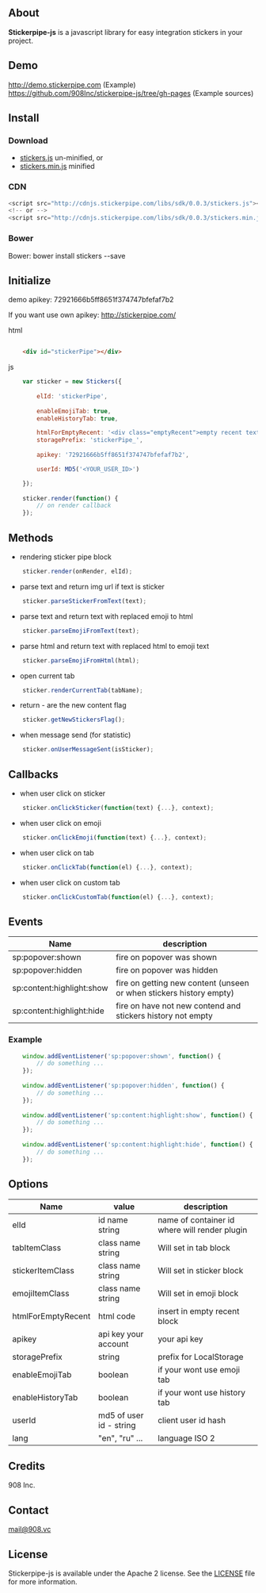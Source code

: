 ## About

**Stickerpipe-js** is a javascript library for easy integration stickers in your project.

## Demo

http://demo.stickerpipe.com (Example)
https://github.com/908Inc/stickerpipe-js/tree/gh-pages (Example sources)

## Install

### Download

- [stickers.js](https://github.com/908Inc/stickerpipe-js/raw/master/dist/stickers.js)  un-minified, or
- [stickers.min.js](https://github.com/908Inc/stickerpipe-js/raw/master/dist/stickers.min.js) minified 

### CDN

```js
<script src="http://cdnjs.stickerpipe.com/libs/sdk/0.0.3/stickers.js"></script>
<!-- or -->
<script src="http://cdnjs.stickerpipe.com/libs/sdk/0.0.3/stickers.min.js"></script>
```

### Bower


Bower: bower install stickers --save





## Initialize

demo apikey: 72921666b5ff8651f374747bfefaf7b2

If you want use own apikey: http://stickerpipe.com/

html
```html

    <div id="stickerPipe"></div>
```

js
```js
    var sticker = new Stickers({
        
        elId: 'stickerPipe',
        
        enableEmojiTab: true,
        enableHistoryTab: true,

        htmlForEmptyRecent: '<div class="emptyRecent">empty recent text</div>',
        storagePrefix: 'stickerPipe_',
        
        apikey: '72921666b5ff8651f374747bfefaf7b2',

        userId: MD5('<YOUR_USER_ID>')

    });
    
    sticker.render(function() {
    	// on render callback
    });
```


## Methods

-  rendering sticker pipe block
```js
    sticker.render(onRender, elId);
```

-  parse text and return img url if text is sticker
```js
    sticker.parseStickerFromText(text);
```

-  parse text and return text with replaced emoji to html
```js
    sticker.parseEmojiFromText(text);
```

-  parse html and return text with replaced html to emoji text
```js
    sticker.parseEmojiFromHtml(html);
```

-  open current tab
```js
    sticker.renderCurrentTab(tabName);
```

- return - are the new content flag

```js
    sticker.getNewStickersFlag();
```

- when message send (for statistic)

```js
    sticker.onUserMessageSent(isSticker);
```

## Callbacks

- when user click on sticker
    
```js
    sticker.onClickSticker(function(text) {...}, context);
```

- when user click on emoji

```js
    sticker.onClickEmoji(function(text) {...}, context);
```

- when user click on tab
    
```js
    sticker.onClickTab(function(el) {...}, context);
```

- when user click on custom tab
    
```js
    sticker.onClickCustomTab(function(el) {...}, context);
```

## Events

| Name                      |  description                                                        |
| ------------------------- | ------------------------------------------------------------------- |
| sp:popover:shown          | fire on popover was shown                                           |
| sp:popover:hidden         | fire on popover was hidden                                          |
| sp:content:highlight:show | fire on getting new content (unseen or when stickers history empty) |
| sp:content:highlight:hide | fire on have not new contend and stickers history not empty         |

### Example

```js
    window.addEventListener('sp:popover:shown', function() {
    	// do something ...
    });
    
    window.addEventListener('sp:popover:hidden', function() {
    	// do something ...
    });
    
    window.addEventListener('sp:content:highlight:show', function() {
    	// do something ...
    });
    
    window.addEventListener('sp:content:highlight:hide', function() {
    	// do something ...
    });
```


## Options


| Name                  | value                             |  description                                  |
| --------------------- | --------------------------------- | --------------------------------------------- |
| elId                  | id name string                    | name of container id where will render plugin |
| tabItemClass          | class name string                 | Will set in tab block                         |
| stickerItemClass      | class name string                 | Will set in sticker block                     |
| emojiItemClass        | class name string                 | Will set in emoji block                       |
| htmlForEmptyRecent    | html code                         | insert in empty recent block                  |
| apikey                | api key your account              | your api key                                  |
| storagePrefix         | string                            | prefix for LocalStorage                       |
| enableEmojiTab        | boolean                           | if your wont use emoji tab                    |
| enableHistoryTab      | boolean                           | if your wont use history tab                  |
| userId                | md5 of user id - string           | client user id hash                           |
| lang                  | "en", "ru" ...                    | language ISO 2                                |


## Credits

908 Inc.

## Contact

mail@908.vc



## License

Stickerpipe-js is available under the Apache 2 license. See the [LICENSE](LICENSE) file for more information.